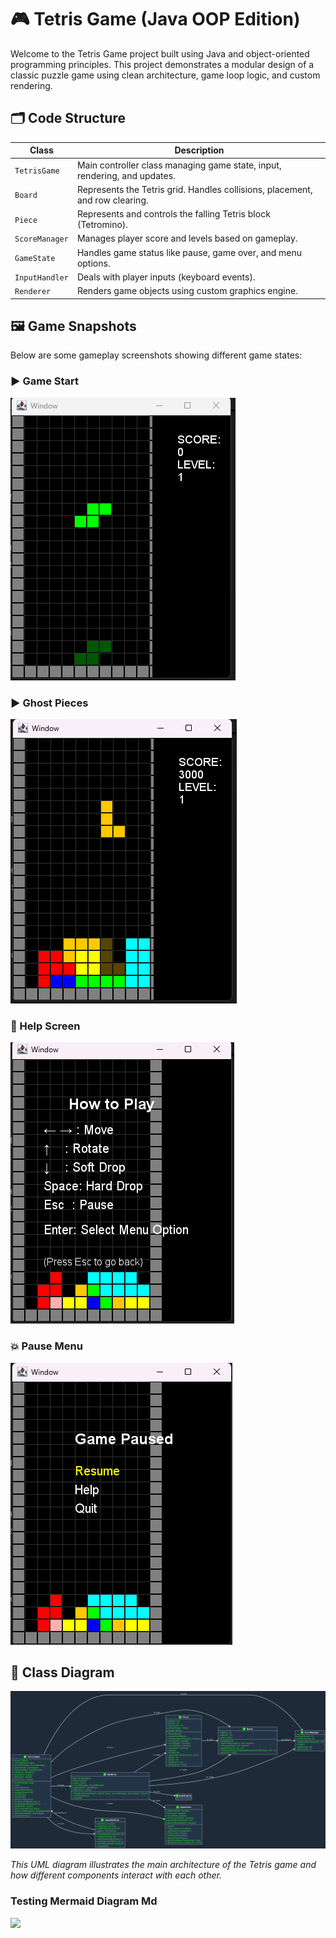 # 🎮 Tetris Game (Java OOP Edition)

Welcome to the Tetris Game project built using Java and object-oriented programming principles. This project demonstrates a modular design of a classic puzzle game using clean architecture, game loop logic, and custom rendering.

## 🗂️ Code Structure

| Class         | Description                                                                 |
|---------------|-----------------------------------------------------------------------------|
| `TetrisGame`  | Main controller class managing game state, input, rendering, and updates.   |
| `Board`       | Represents the Tetris grid. Handles collisions, placement, and row clearing.|
| `Piece`       | Represents and controls the falling Tetris block (Tetromino).               |
| `ScoreManager`| Manages player score and levels based on gameplay.                          |
| `GameState`   | Handles game status like pause, game over, and menu options.                |
| `InputHandler`| Deals with player inputs (keyboard events).                                 |
| `Renderer`    | Renders game objects using custom graphics engine.                          |

## 🖼️ Game Snapshots

Below are some gameplay screenshots showing different game states:

### ▶️ Game Start
![Game Start](assets/Game1.png)

### ▶️ Ghost Pieces
![Game Start](assets/Game2.png)

### 🧱 Help Screen
![Gameplay](assets/Game_help.png)

### 💥 Pause Menu
![Game Over](assets/Game_pause.png)

## 🧩 Class Diagram

![Tetris UML Diagram](assets/Tetris_Game%20_Classes.png)

*This UML diagram illustrates the main architecture of the Tetris game and how different components interact with each other.*

### Testing Mermaid Diagram Md
[![](https://mermaid.ink/img/pako:eNqtVltPKzcQ_iurfVpEQBBCmu5DpXOAA6hQUIJ0zinhwayHjcXGXtlOKEX8947He_Fukj5UfUnW843n8o1n7I84UxziNM4KZsy5YLlmy7nkQkNmhZLRzXQu55LQ6AGsFuaSLSH6mMsoOnhWTPM0-ur-SJCttAZp7wVkkEb0R3KTKQ23TLIcdBrNghXBOZqcWWZxz2X9SYCQ5cpeMckLt-86WBGMvjhoB02rLxJbUcCZKpQ2aUT_j08kf2FF8SCWTp-r1XPhfRQqe92Q7i-ZkMkM85X541PEdG72SC6ksIn_1GAs09ZFXElMyd7kH_BGiVeyVckxm8Sbjrj1Uuc01Fogg-daldWyRO_2TC1LJZHOSvgK7_fo0wBPfof3izUiETTQFApg27AcLBUo2Qsq5aRnQbEc2JTLgWGNHNivmdNpauUUOoVz3ID9VvPtEvhszxFF4Y_Q_vfr84erNMJ0aXl1cX159dCucy04rR6ffBH3M0xTVwn5ipjvwi6E_KpWkpsEdQduA4b0rBQqy0rrLstWpUCCdmiUBcvAk1FreDXvdgHZ6xfJz5x7V5kCLPCpejNJSE1tuIkfWcIUkr0giYAJclc1U-m-fzRb_fpnb03HuZUxbNI1zBashA5LG5257xOj9e6zSknOHIB-CmFwACQ9lpZqDTfwYrfJpyJfbAXO1duGIWFusJOB9-Va-RO1tU0cnQtlsDWU5kKioulQ61V-JN0K_OyticSejDjcVaawwnW1CvYOmoC2HNX4u4E1FK11xjnpfVP6RkgIjmjbKm1-pNoLjgw2siCwpumqqPx0vlu7YRaQivJ7tsLh0JWahXq7gqLclJ5hL1mOVetCpTNyC3I1w2FD90NwPGvsrnQAjt56em5k2UbZL77xQ4WgSl5v8Qls2VABHXU_dJssWnYb0RTchMf4nMVCybzhn1IDTmZ9LjT_KJkO-eF1VPFfYGcgoz2eteuLTbFRL9bN_BINdxF3H6bBdUuxhe6SFvu3W-Y_3hjCzILQNhrUVfL8y6w31OsbuGIir-7yC5njmd_-Wij_r2fCjgt_v44paSMZeP8D73UQdYd3Y3ZQ29lrjhmNIfqt-9YZb1gIHkcHB79Vd1wa4VEzG6Af-zvAzrDZodP2_Q6FztncodNUrMbn0gcWxo9NgIhfbYnOnzva23HpVAN3NCZA43WFqo3fOhNfmcZZB6_j0MB4H6tp3Ib14tymEpJY4fEgdi-OOLV6BYMYny44JXAZ06Gex3YB2I1xip-c6dd5jMXHPSWTfyq1rLdptcoXcYrPTYMrT1H1tG5UKBCaRnE6mozJRpx-xH_F6cHoaHx4NDoenxz_Mjw5mQyHo0H87uTjk8OT4dHx6PhoPByfDkefg_hv8nt8eDo5PRoNx79OcMN4MhnEwIVV-rZ63bu_z38AhCAPJQ?type=png)](https://mermaid.live/edit#pako:eNqtVltPKzcQ_iurfVpEQBBCmu5DpXOAA6hQUIJ0zinhwayHjcXGXtlOKEX8947He_Fukj5UfUnW843n8o1n7I84UxziNM4KZsy5YLlmy7nkQkNmhZLRzXQu55LQ6AGsFuaSLSH6mMsoOnhWTPM0-ur-SJCttAZp7wVkkEb0R3KTKQ23TLIcdBrNghXBOZqcWWZxz2X9SYCQ5cpeMckLt-86WBGMvjhoB02rLxJbUcCZKpQ2aUT_j08kf2FF8SCWTp-r1XPhfRQqe92Q7i-ZkMkM85X541PEdG72SC6ksIn_1GAs09ZFXElMyd7kH_BGiVeyVckxm8Sbjrj1Uuc01Fogg-daldWyRO_2TC1LJZHOSvgK7_fo0wBPfof3izUiETTQFApg27AcLBUo2Qsq5aRnQbEc2JTLgWGNHNivmdNpauUUOoVz3ID9VvPtEvhszxFF4Y_Q_vfr84erNMJ0aXl1cX159dCucy04rR6ffBH3M0xTVwn5ipjvwi6E_KpWkpsEdQduA4b0rBQqy0rrLstWpUCCdmiUBcvAk1FreDXvdgHZ6xfJz5x7V5kCLPCpejNJSE1tuIkfWcIUkr0giYAJclc1U-m-fzRb_fpnb03HuZUxbNI1zBashA5LG5257xOj9e6zSknOHIB-CmFwACQ9lpZqDTfwYrfJpyJfbAXO1duGIWFusJOB9-Va-RO1tU0cnQtlsDWU5kKioulQ61V-JN0K_OyticSejDjcVaawwnW1CvYOmoC2HNX4u4E1FK11xjnpfVP6RkgIjmjbKm1-pNoLjgw2siCwpumqqPx0vlu7YRaQivJ7tsLh0JWahXq7gqLclJ5hL1mOVetCpTNyC3I1w2FD90NwPGvsrnQAjt56em5k2UbZL77xQ4WgSl5v8Qls2VABHXU_dJssWnYb0RTchMf4nMVCybzhn1IDTmZ9LjT_KJkO-eF1VPFfYGcgoz2eteuLTbFRL9bN_BINdxF3H6bBdUuxhe6SFvu3W-Y_3hjCzILQNhrUVfL8y6w31OsbuGIir-7yC5njmd_-Wij_r2fCjgt_v44paSMZeP8D73UQdYd3Y3ZQ29lrjhmNIfqt-9YZb1gIHkcHB79Vd1wa4VEzG6Af-zvAzrDZodP2_Q6FztncodNUrMbn0gcWxo9NgIhfbYnOnzva23HpVAN3NCZA43WFqo3fOhNfmcZZB6_j0MB4H6tp3Ib14tymEpJY4fEgdi-OOLV6BYMYny44JXAZ06Gex3YB2I1xip-c6dd5jMXHPSWTfyq1rLdptcoXcYrPTYMrT1H1tG5UKBCaRnE6mozJRpx-xH_F6cHoaHx4NDoenxz_Mjw5mQyHo0H87uTjk8OT4dHx6PhoPByfDkefg_hv8nt8eDo5PRoNx79OcMN4MhnEwIVV-rZ63bu_z38AhCAPJQ)
